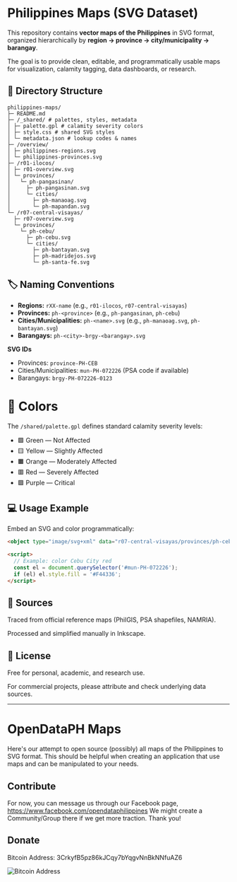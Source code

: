 # Philippines Maps (SVG Dataset)

This repository contains **vector maps of the Philippines** in SVG format, organized hierarchically by **region → province → city/municipality → barangay**.

The goal is to provide clean, editable, and programmatically usable maps for visualization, calamity tagging, data dashboards, or research.

## 📂 Directory Structure

```
philippines-maps/
├─ README.md
├─ /_shared/ # palettes, styles, metadata
│ ├─ palette.gpl # calamity severity colors
│ ├─ style.css # shared SVG styles
│ └─ metadata.json # lookup codes & names
├─ /overview/
│ ├─ philippines-regions.svg
│ └─ philippines-provinces.svg
├─ /r01-ilocos/
│ ├─ r01-overview.svg
│ └─ provinces/
│   └─ ph-pangasinan/
│     ├─ ph-pangasinan.svg
│     └─ cities/
│       ├─ ph-manaoag.svg
│ 		└─ ph-mapandan.svg
└─ /r07-central-visayas/
  ├─ r07-overview.svg
  └─ provinces/
    └─ ph-cebu/
      ├─ ph-cebu.svg
      └─ cities/
        ├─ ph-bantayan.svg
        ├─ ph-madridejos.svg
        └─ ph-santa-fe.svg
```

## 🏷️ Naming Conventions

- **Regions:** `rXX-name` (e.g., `r01-ilocos`, `r07-central-visayas`)  
- **Provinces:** `ph-<province>` (e.g., `ph-pangasinan`, `ph-cebu`)  
- **Cities/Municipalities:** `ph-<name>.svg` (e.g., `ph-manaoag.svg`, `ph-bantayan.svg`)  
- **Barangays:** `ph-<city>-brgy-<barangay>.svg`  

**SVG IDs**
- Provinces: `province-PH-CEB`  
- Cities/Municipalities: `mun-PH-072226` (PSA code if available)  
- Barangays: `brgy-PH-072226-0123`

# 🎨 Colors

The `/shared/palette.gpl` defines standard calamity severity levels:

- 🟩 Green — Not Affected  
- 🟨 Yellow — Slightly Affected  
- 🟧 Orange — Moderately Affected  
- 🟥 Red — Severely Affected  
- 🟪 Purple — Critical  

## 💻 Usage Example

Embed an SVG and color programmatically:

```html
<object type="image/svg+xml" data="r07-central-visayas/provinces/ph-cebu/ph-cebu.svg"></object>

<script>
  // Example: color Cebu City red
  const el = document.querySelector('#mun-PH-072226'); 
  if (el) el.style.fill = '#F44336';
</script>
```

## 📌 Sources
Traced from official reference maps (PhilGIS, PSA shapefiles, NAMRIA).

Processed and simplified manually in Inkscape.

## 📜 License
Free for personal, academic, and research use.

For commercial projects, please attribute and check underlying data sources.

---

# OpenDataPH Maps

Here's our attempt to open source (possibly) all maps of the Philippines to SVG format. This should be helpful when creating an application that use maps and can be manipulated to your needs.

## Contribute

For now, you can message us through our Facebook page, https://www.facebook.com/opendataphilippines We might create a Community/Group there if we get more traction. Thank you!

## Donate

Bitcoin Address: 3CrkyfB5pz86kJCqy7bYqgvNnBkNNfuAZ6

![Bitcoin Address](https://chart.apis.google.com/chart?cht=qr&chs=300x300&chl=3CrkyfB5pz86kJCqy7bYqgvNnBkNNfuAZ6)
